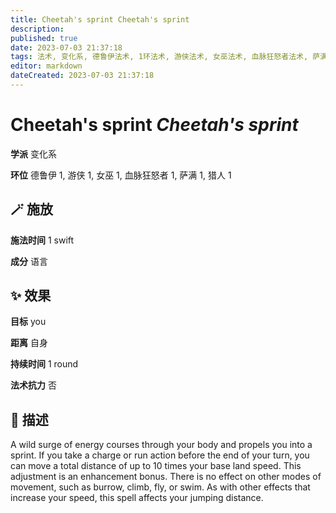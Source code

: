 ```yaml
---
title: Cheetah's sprint Cheetah's sprint
description: 
published: true
date: 2023-07-03 21:37:18
tags: 法术, 变化系, 德鲁伊法术, 1环法术, 游侠法术, 女巫法术, 血脉狂怒者法术, 萨满法术, 猎人法术
editor: markdown
dateCreated: 2023-07-03 21:37:18
---
```


# **Cheetah's sprint** *Cheetah's sprint*

**学派** 变化系 

**环位** 德鲁伊 1, 游侠 1, 女巫 1, 血脉狂怒者 1, 萨满 1, 猎人 1

## 🪄 施放

**施法时间** 1 swift

**成分** 语言

## ✨ 效果 

**目标** you 

**距离** 自身  

**持续时间** 1 round 

**法术抗力** 否

## 📖 描述

A wild surge of energy courses through your body and propels you into a sprint. If you take a charge or run action before the end of your turn, you can move a total distance of up to 10 times your base land speed. This adjustment is an enhancement bonus. There is no effect on other modes of movement, such as burrow, climb, fly, or swim. As with other effects that increase your speed, this spell affects your jumping distance.
    